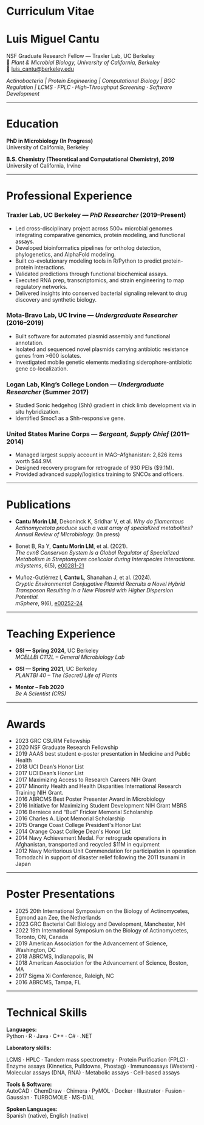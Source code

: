 # Curriculum Vitae


# Luis Miguel Cantu 
NSF Graduate Research Fellow — Traxler Lab, UC Berkeley  
📍 *Plant & Microbial Biology, University of California, Berkeley*  
📧 [luis_cantu@berkeley.edu](mailto:luis_cantu@berkeley.edu)  

*Actinobacteria | Protein Engineering | Computational Biology | BGC Regulation | LCMS · FPLC · High-Throughput Screening · Software Development*

---

# Education

**PhD in Microbiology (In Progress)**  
University of California, Berkeley  

**B.S. Chemistry (Theoretical and Computational Chemistry), 2019**  
University of California, Irvine  

---

# Professional Experience

### Traxler Lab, UC Berkeley — *PhD Researcher* (2019–Present)

- Led cross-disciplinary project across 500+ microbial genomes integrating comparative genomics, protein modeling, and functional assays.
- Developed bioinformatics pipelines for ortholog detection, phylogenetics, and AlphaFold modeling.
- Built co-evolutionary modeling tools in R/Python to predict protein-protein interactions.
- Validated predictions through functional biochemical assays.
- Executed RNA prep, transcriptomics, and strain engineering to map regulatory networks.
- Delivered insights into conserved bacterial signaling relevant to drug discovery and synthetic biology.

### Mota-Bravo Lab, UC Irvine — *Undergraduate Researcher* (2016–2019)

- Built software for automated plasmid assembly and functional annotation.
- Isolated and sequenced novel plasmids carrying antibiotic resistance genes from >600 isolates.
- Investigated mobile genetic elements mediating siderophore-antibiotic gene co-localization.

### Logan Lab, King’s College London — *Undergraduate Researcher* (Summer 2017)

- Studied Sonic hedgehog (Shh) gradient in chick limb development via in situ hybridization.
- Identified Smoc1 as a Shh-responsive gene.

### United States Marine Corps — *Sergeant, Supply Chief* (2011–2014)

- Managed largest supply account in MAG–Afghanistan: 2,826 items worth $44.9M.
- Designed recovery program for retrograde of 930 PEIs ($9.1M).
- Provided advanced supply/logistics training to SNCOs and officers.

---

# Publications

- **Cantu Morin LM**, Dekoninck K, Sridhar V, et al. *Why do filamentous Actinomycetota produce such a vast array of specialized metabolites?*  
  *Annual Review of Microbiology.* (In press)

- Bonet B, Ra Y, **Cantu Morin LM**, et al. (2021).  
  *The cvn8 Conservon System Is a Global Regulator of Specialized Metabolism in Streptomyces coelicolor during Interspecies Interactions.*  
  *mSystems*, 6(5), [e00281-21](https://doi.org/10.1128/msystems.00281-21)

- Muñoz-Gutiérrez I, **Cantu L**, Shanahan J, et al. (2024).  
  *Cryptic Environmental Conjugative Plasmid Recruits a Novel Hybrid Transposon Resulting in a New Plasmid with Higher Dispersion Potential.*  
  *mSphere*, 9(6), [e00252-24](https://doi.org/10.1128/msphere.00252-24)

---

# Teaching Experience

- **GSI — Spring 2024**, UC Berkeley  
  *MCELLBI C112L – General Microbiology Lab*

- **GSI — Spring 2021**, UC Berkeley  
  *PLANTBI 40 – The (Secret) Life of Plants*

- **Mentor – Feb 2020**  
  *Be A Scientist (CRS)*

---
# Awards
- 2023  GRC CSURM Fellowship
- 2020  NSF Graduate Research Fellowship  
- 2019 	AAAS best student e-poster presentation in Medicine and Public Health
- 2018 	UCI Dean’s Honor List
- 2017 	UCI Dean’s Honor List
- 2017 	Maximizing Access to Research Careers NIH Grant
- 2017 	Minority Health and Health Disparities International Research Training NIH Grant.
- 2016 	ABRCMS Best Poster Presenter Award in Microbiology
- 2016 	Initiative for Maximizing Student Development NIH Grant MBRS
- 2016 	Berniece and “Bud” Fricker Memorial Scholarship
- 2016 	Charles A. Lipot Memorial Scholarship
- 2015 	Orange Coast College President's Honor List
- 2014	Orange Coast College Dean's Honor List
- 2014 	Navy Achievement Medal. For retrograde operations in Afghanistan, transported and recycled $11M in equipment
- 2012 	Navy Meritorious Unit Commendation for participation in operation Tomodachi in support of disaster relief following the 2011 tsunami in Japan

---
# Poster Presentations

- 2025 20th International Symposium on the Biology of Actinomycetes, Egmond aan Zee, the Netherlands
- 2023 GRC Bacterial Cell Biology and Development, Manchester, NH
- 2022 19th International Symposium on the Biology of Actinomycetes, Toronto, ON, Canada
- 2019 American Association for the Advancement of Science, Washington, DC
- 2018 ABRCMS, Indianapolis, IN
- 2018 American Association for the Advancement of Science, Boston, MA
- 2017 Sigma Xi Conference, Raleigh, NC
- 2016 ABRCMS, Tampa, FL

---
# Technical Skills

**Languages:**  
Python · R · Java · C++ · C# · .NET

**Laboratory skills:**

LCMS · HPLC · Tandem mass spectrometry · Protein Purification (FPLC) · Enzyme assays (Kinnetics, Pulldowns, Phostag) · Immunoassays (Western) · Molecular assays (DNA, RNA) · Metabolic assays · Cell-based assays

**Tools & Software:**  
AutoCAD · ChemDraw · Chimera · PyMOL · Docker · Illustrator · Fusion · Gaussian · TURBOMOLE · MS-DIAL

**Spoken Languages:**  
Spanish (native), English (native)


<!--more-->

